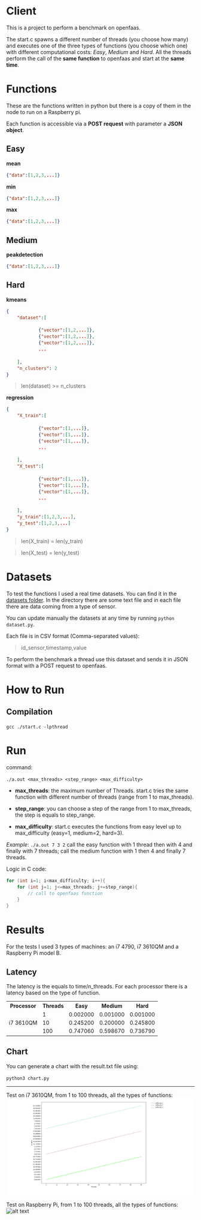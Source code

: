 # Client
This is a project to perform a benchmark on openfaas.

The start.c spawns a different number of threads (you choose how many) and executes one of the three types of functions (you choose which one) with different computational costs: *Easy*, *Medium* and *Hard*.
All the threads perform the call of the **same function** to openfaas and start at the **same time**.

# Functions

These are the functions written in python but there is a copy of them in the node to run on a Raspberry pi.

Each function is accessible via a **POST request** with parameter a **JSON object**.

## Easy

**mean**
``` json
{"data":[1,2,3,...]}
```
**min**
``` json
{"data":[1,2,3,...]}
```
**max**
``` json
{"data":[1,2,3,...]}
```

## Medium

**peakdetection**
``` json
{"data":[1,2,3,...]}
```

## Hard

**kmeans**
``` json
{
    "dataset":[

            {"vector":[1,2,...]},
            {"vector":[1,2,...]},
            {"vector":[1,2,...]},
            ...

    ],
    "n_clusters": 2
}
```
>len(dataset) >= n_clusters



**regression**
``` json
{
    "X_train":[

            {"vector":[1,...]},
            {"vector":[1,...]},
            {"vector":[1,...]},
            ...

    ],
    "X_test":[

            {"vector":[1,...]},
            {"vector":[1,...]},
            {"vector":[1,...]},
            ...

    ],
    "y_train":[1,2,3,...],
    "y_test":[1,2,3,...]
}
```
>len(X_train) = len(y_train)

>len(X_test) = len(y_test)


# Datasets

To test the functions I used a real time datasets. You can find it in the [datasets folder](https://github.com/jacopo1395/openfaas/tree/master/client/datasets).
In the directory there are some text file and in each file there are data coming from a type of sensor.

You can update manually the datasets at any time by running `python dataset.py`.

Each file is in CSV format (Comma-separated values):
> id_sensor,timestamp,value

To perform the benchmark a thread use this dataset and sends it in JSON format with a POST request to openfaas.



# How to Run
## Compilation

`gcc ./start.c -lpthread`

# Run
command:

`./a.out <max_threads> <step_range> <max_difficulty>`


- **max_threads**: the maximum number of Threads. start.c tries the same function with different number of threads (range from 1 to max_threads).

- **step_range**: you can choose a step of the range from 1 to max_threads, the step is equals to step_range.

- **max_difficulty**: start.c executes the functions from easy level up to max_difficulty (easy=1, medium=2, hard=3).

*Example*: `./a.out 7 3 2` call the easy function with 1 thread then with 4 and finally with 7 threads; call the medium function with 1 then 4 and finally 7 threads.

Logic in C code:
```C
for (int i=1; i<max_difficulty; i++){
    for (int j=1; j<=max_threads; j+=step_range){
        // call to openfaas function
    }
}
```


# Results
For the tests I used 3 types of machines: an i7 4790, i7 3610QM and a Raspberry Pi model B.

## Latency

The latency is the equals to time/n_threads.
For each processor there is a latency based on the type of function.


<table class="tg">
  <tr>
    <th class="tg-p8bj">Processor</th>
    <th class="tg-7btt">Threads</th>
    <th class="tg-7btt">Easy</th>
    <th class="tg-7btt">Medium</th>
    <th class="tg-7btt">Hard</th>
  </tr>
  <tr>
    <td class="tg-c3ow" rowspan="3">i7 3610QM</td>
    <td class="tg-c3ow">1</td>
    <td class="tg-c3ow">0.002000</td>
    <td class="tg-c3ow">0.001000</td>
    <td class="tg-c3ow">0.001000</td>
  </tr>
  <tr>
    <td class="tg-c3ow">10</td>
    <td class="tg-c3ow">0.245200</td>
    <td class="tg-c3ow">0.200000</td>
    <td class="tg-c3ow">0.245800</td>
  </tr>
  <tr>
    <td class="tg-c3ow">100</td>
    <td class="tg-c3ow">0.747060</td>
    <td class="tg-c3ow">0.598670</td>
    <td class="tg-c3ow">0.736790</td>
  </tr>
</table>

## Chart
You can generate a chart with the result.txt file using:

`python3 chart.py`

----

Test on i7 3610QM, from 1 to 100 threads, all the types of functions:
![alt text](https://raw.githubusercontent.com/jacopo1395/openfaas/master/client/Figure_1.png)


Test on Raspberry Pi, from 1 to 100 threads, all the types of functions:
![alt text]()

